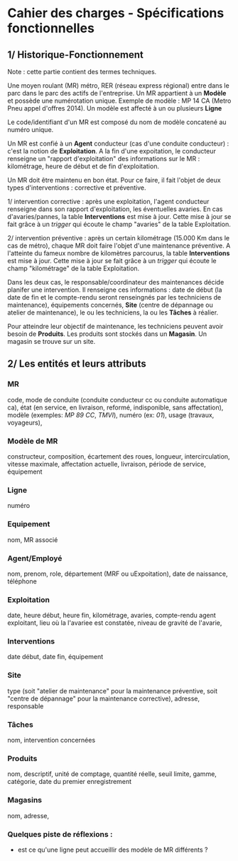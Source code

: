 # Cahier des charges - Spécifications fonctionnelles

## 1/ Historique-Fonctionnement

Note : cette partie contient des termes techniques.

Une moyen roulant (MR) métro, RER (réseau express régional) entre dans le parc dans le parc des actifs de l'entreprise. 
Un MR appartient à un __Modèle__ et possède une numérotation unique. 
Exemple de modèle : MP 14 CA (Metro Pneu appel d'offres 2014). Un modèle est affecté à un ou plusieurs __Ligne__

Le code/identifiant d'un MR est composé du nom de modèle concatené au numéro unique.

Un MR est confié à un __Agent__ conducteur (cas d'une conduite conducteur) : c'est la notion de __Exploitation__. 
A la fin d'une expoitation, le conducteur renseigne un "rapport d'exploitation" des informations sur le MR : kilométrage, heure de début et de fin d'exploitation.

Un MR doit être maintenu en bon état. Pour ce faire, il fait l'objet de deux types d'interventions : corrective et préventive.

1/ intervention corrective : après une exploitation, l'agent conducteur renseigne dans son rapport d'exploitation, les éventuelles avaries.
En cas d'avaries/pannes, la table __Interventions__ est mise à jour. Cette mise à jour se fait grâce à un _trigger_ qui écoute le champ "avaries" de la table Exploitation.

2/ intervention préventive : après un certain kilométrage (15.000 Km dans le cas de métro), chaque MR doit faire l'objet d'une maintenance préventive.
A l'atteinte du fameux nombre de kilomètres parcourus, la table __Interventions__ est mise à jour. Cette mise à jour se fait grâce à un _trigger_ qui écoute le champ "kilométrage" de la table Exploitation.

Dans les deux cas, le responsable/coordinateur des maintenances décide planifer une intervention. Il renseigne ces informations : date de début (la date de fin et le compte-rendu seront renseingnés par les techniciens de maintenance), équipements concernés, __Site__ (centre de dépannage ou atelier de maintenance), le ou les techniciens, la ou les __Tâches__ à réalier.

Pour atteindre leur objectif de maintenance, les techniciens peuvent avoir besoin de __Produits__. Les produits sont stockés dans un __Magasin__. Un magasin se trouve sur un site.

## 2/ Les entités et leurs attributs

### MR
code, mode de conduite (conduite conducteur cc ou conduite automatique ca), état (en service, en livraison, reformé, indisponible, sans affectation), modèle (exemples: _MP 89 CC_, _TMVI_), numéro (ex: _01_), usage (travaux, voyageurs), 

### Modèle de MR
constructeur, composition, écartement des roues, longueur, intercirculation, vitesse maximale, affectation actuelle, livraison, période de service, équipement

### Ligne
numéro

### Equipement
nom, MR associé

### Agent/Employé
nom, prenom, role, département (MRF ou uExpoitation), date de naissance, téléphone

### Exploitation
date, heure début, heure fin, kilométrage, avaries, compte-rendu agent exploitant, lieu où la l'avariee est constatée, niveau de gravité de l'avarie,

### Interventions
date début, date fin, équipement

### Site
type (soit "atelier de maintenance" pour la maintenance préventive, soit "centre de dépannage" pour la maintenance corrective), adresse, responsable

### Tâches
nom, intervention concernées

### Produits
nom, descriptif, unité de comptage, quantité réelle, seuil limite, gamme, catégorie, date du premier enregistrement

### Magasins
nom, adresse, 

### Quelques piste de réflexions :
- est ce qu'une ligne peut accueillir des modèle de MR différents ?
